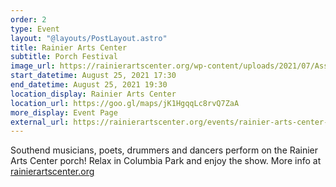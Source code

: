 ```yaml
---
order: 2
type: Event
layout: "@layouts/PostLayout.astro"
title: Rainier Arts Center
subtitle: Porch Festival
image_url: https://rainierartscenter.org/wp-content/uploads/2021/07/Asset-32.png?updatedAt=1628230081389
start_datetime: August 25, 2021 17:30
end_datetime: August 25, 2021 19:30
location_display: Rainier Arts Center
location_url: https://goo.gl/maps/jK1HgqqLc8rvQ7ZaA
more_display: Event Page
external_url: https://rainierartscenter.org/events/rainier-arts-center-porch-festival-397/
---
```


Southend musicians, poets, drummers and dancers perform on the Rainier Arts Center porch!
Relax in Columbia Park and enjoy the show. More info at [rainierartscenter.org](https://rainierartscenter.org)
